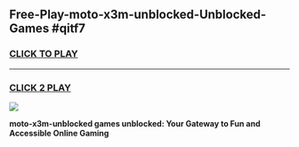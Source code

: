 
## Free-Play-moto-x3m-unblocked-Unblocked-Games #qitf7
<h3>
<a href="https://news.freeplayer.one?title=moto-x3m-unblocked&ref=8M">CLICK TO PLAY</a></h3>
<hr>

<h3>
<a href="https://news.freeplayer.one?title=moto-x3m-unblocked&ref=8M">CLICK 2 PLAY</a>
  
</h3>

<a href="https://news.freeplayer.one?title=moto-x3m-unblocked&ref=8M"><img src="https://clearcache.store/games.png"></a>


**moto-x3m-unblocked games unblocked: Your Gateway to Fun and Accessible Online Gaming**
